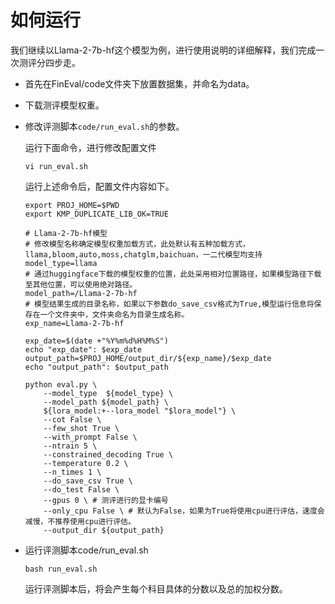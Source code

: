 # 如何运行

我们继续以Llama-2-7b-hf这个模型为例，进行使用说明的详细解释，我们完成一次测评分四步走。

- 首先在FinEval/code文件夹下放置数据集，并命名为data。

- 下载测评模型权重。

- 修改评测脚本`code/run_eval.sh`的参数。

  运行下面命令，进行修改配置文件

  ```
  vi run_eval.sh
  ```

  运行上述命令后，配置文件内容如下。

  ```
  export PROJ_HOME=$PWD
  export KMP_DUPLICATE_LIB_OK=TRUE
  
  # Llama-2-7b-hf模型
  # 修改模型名称确定模型权重加载方式，此处默认有五种加载方式，llama,bloom,auto,moss,chatglm,baichuan，一二代模型均支持
  model_type=llama 
  # 通过huggingface下载的模型权重的位置，此处采用相对位置路径，如果模型路径下载至其他位置，可以使用绝对路径。
  model_path=/Llama-2-7b-hf 
  # 模型结果生成的目录名称，如果以下参数do_save_csv格式为True,模型运行信息将保存在一个文件夹中，文件夹命名为目录生成名称。
  exp_name=Llama-2-7b-hf
  
  exp_date=$(date +"%Y%m%d%H%M%S")
  echo "exp_date": $exp_date
  output_path=$PROJ_HOME/output_dir/${exp_name}/$exp_date
  echo "output_path": $output_path
  
  python eval.py \
      --model_type  ${model_type} \
      --model_path ${model_path} \
      ${lora_model:+--lora_model "$lora_model"} \
      --cot False \
      --few_shot True \
      --with_prompt False \
      --ntrain 5 \
      --constrained_decoding True \
      --temperature 0.2 \
      --n_times 1 \
      --do_save_csv True \
      --do_test False \
      --gpus 0 \ # 测评进行的显卡编号
      --only_cpu False \ # 默认为False，如果为True将使用cpu进行评估，速度会减慢，不推荐使用cpu进行评估。
      --output_dir ${output_path}
  ```

  

- 运行评测脚本code/run_eval.sh

  ```
  bash run_eval.sh
  ```

  运行评测脚本后，将会产生每个科目具体的分数以及总的加权分数。
